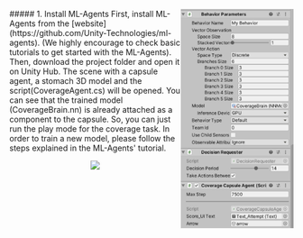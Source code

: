 </p>
<img align="right" src="../img/capsuleagent.png" width="200">
##### 1. Install ML-Agents
First, install ML-Agents from the [website](https://github.com/Unity-Technologies/ml-agents). (We highly encourage to check basic tutorials to get started with the ML-Agents). Then, download the project folder and open it on Unity Hub. The scene with a capsule agent, a stomach 3D model and the script(CoverageAgent.cs) will be opened. You can see that the trained model (CoverageBrain.nn) is already attached as a component to the capsule. So, you can just run the play mode for the coverage task. In order to train a new model, please follow the steps explained in the ML-Agents' tutorial.
<p align="center">
  <img src="../img/capsulecoverage.gif" width=500//>
